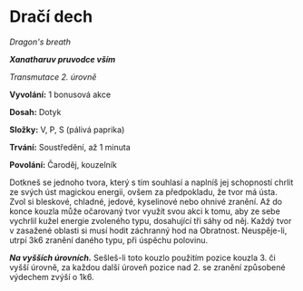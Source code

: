 # Dračí dech

*Dragon's breath*

***Xanatharuv pruvodce vším***

*Transmutace 2. úrovně*

**Vyvolání:** 1 bonusová akce

**Dosah:** Dotyk

**Složky:** V, P, S (pálivá paprika)

**Trvání:** Soustředění, až 1 minuta

**Povolání:** Čaroděj, kouzelník

Dotkneš se jednoho tvora, který s tím souhlasí a naplníš jej schopností chrlit ze svých úst magickou energii, ovšem za předpokladu, že tvor má ústa. 
Zvol si bleskové, chladné, jedové, kyselinové nebo ohnivé zranění. Až do konce kouzla může očarovaný tvor využít svou akci k tomu, aby ze sebe vychrlil kužel energie zvoleného typu, dosahující tři sáhy od něj. 
Každý tvor v zasažené oblasti si musí hodit záchranný hod na Obratnost. Neuspěje-li, utrpí 3k6 zranění daného typu, při úspěchu polovinu.

***Na vyšších úrovních.*** Sešleš-li toto kouzlo použitím pozice kouzla 3. či vyšší úrovně, za každou další úroveň pozice nad 2. se zranění způsobené výdechem zvýší o 1k6.